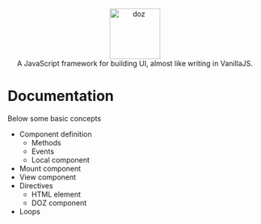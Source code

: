 <div align="center">
<br/><br/>
<img width="100" src="https://raw.githubusercontent.com/dozjs/doz/master/extra/doz.png" title="doz"/>
<br/>
A JavaScript framework for building UI, almost like writing in VanillaJS.
</div>

# Documentation
Below some basic concepts

- Component definition
    - Methods
    - Events
    - Local component
- Mount component
- View component
- Directives
    - HTML element
    - DOZ component
- Loops